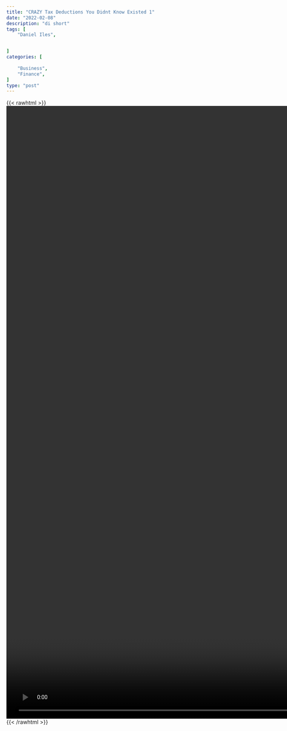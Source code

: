 ```yaml
---
title: "CRAZY Tax Deductions You Didnt Know Existed 1"
date: "2022-02-08"
description: "di short"
tags: [
    "Daniel Iles",


]
categories: [
    
    "Business",
    "Finance",
]
type: "post"
---
```

{{< rawhtml >}}
    <video style="height:40vh;width:auto" overflow="hidden" controls>
        <source src="https://clips.dev00ps.com/Daniel%20Iles/CRAZY%20Tax%20Deductions%20You%20Didnt%20Know%20Existed.mp4" type="video/mp4"> 
    </video>
{{< /rawhtml >}}